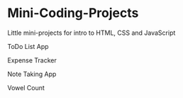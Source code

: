 # Mini-Coding-Projects
Little mini-projects for intro to HTML, CSS and JavaScript

ToDo List App

Expense Tracker

Note Taking App

Vowel Count
